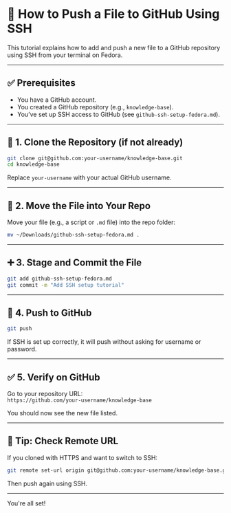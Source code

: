 # 🚀 How to Push a File to GitHub Using SSH

This tutorial explains how to add and push a new file to a GitHub repository using SSH from your terminal on Fedora.

---

## ✅ Prerequisites

- You have a GitHub account.
- You created a GitHub repository (e.g., `knowledge-base`).
- You’ve set up SSH access to GitHub (see `github-ssh-setup-fedora.md`).

---

## 🧱 1. Clone the Repository (if not already)

```bash
git clone git@github.com:your-username/knowledge-base.git
cd knowledge-base
```

Replace `your-username` with your actual GitHub username.

---

## 📄 2. Move the File into Your Repo

Move your file (e.g., a script or `.md` file) into the repo folder:

```bash
mv ~/Downloads/github-ssh-setup-fedora.md .
```

---

## ➕ 3. Stage and Commit the File

```bash
git add github-ssh-setup-fedora.md
git commit -m "Add SSH setup tutorial"
```

---

## 🚀 4. Push to GitHub

```bash
git push
```

If SSH is set up correctly, it will push without asking for username or password.

---

## ✅ 5. Verify on GitHub

Go to your repository URL:  
`https://github.com/your-username/knowledge-base`

You should now see the new file listed.

---

## 🧩 Tip: Check Remote URL

If you cloned with HTTPS and want to switch to SSH:

```bash
git remote set-url origin git@github.com:your-username/knowledge-base.git
```

Then push again using SSH.

---

You're all set!
